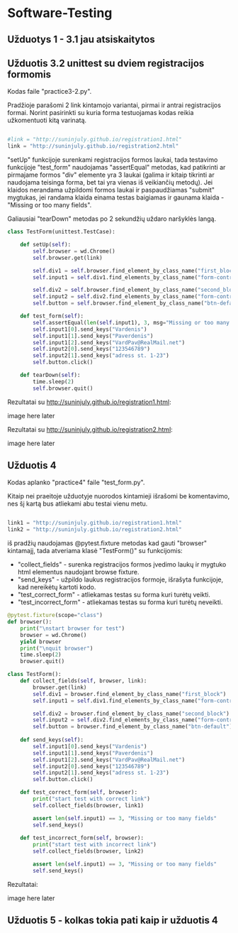 # Software-Testing

## Užduotys 1 - 3.1 jau atsiskaitytos

## Užduotis 3.2 unittest su dviem registracijos formomis

Kodas faile "practice3-2.py".

Pradžioje parašomi 2 link kintamojo variantai, pirmai ir antrai registracijos formai.
Norint pasirinkti su kuria forma testuojamas kodas reikia užkomentuoti kitą varinatą.

```python

#link = "http://suninjuly.github.io/registration1.html"
link = "http://suninjuly.github.io/registration2.html"

```

"setUp" funkcijoje surenkami registracijos formos laukai, tada testavimo funkcijoje "test_form" naudojamas "assertEqual" metodas,
kad patikrinti ar pirmajame formos "div" elemente yra 3 laukai (galima ir kitaip tikrinti ar naudojama teisinga forma, bet tai yra
vienas iš veikiančių metodų). Jei klaidos nerandama užpildomi formos laukai ir paspaudžiamas "submit" mygtukas,
jei randama klaida einama testas baigiamas ir gaunama klaida - "Missing or too many fields".

Galiausiai "tearDown" metodas po 2 sekundžių uždaro naršyklės langą.

```python
class TestForm(unittest.TestCase):

    def setUp(self):
        self.browser = wd.Chrome()
        self.browser.get(link)

        self.div1 = self.browser.find_element_by_class_name("first_block")
        self.input1 = self.div1.find_elements_by_class_name("form-control")

        self.div2 = self.browser.find_element_by_class_name("second_block")
        self.input2 = self.div2.find_elements_by_class_name("form-control")
        self.button = self.browser.find_element_by_class_name("btn-default")

    def test_form(self):
        self.assertEqual(len(self.input1), 3, msg="Missing or too many fields")
        self.input1[0].send_keys("Vardenis")
        self.input1[1].send_keys("Paverdenis")
        self.input1[2].send_keys("VardPav@RealMail.net")
        self.input2[0].send_keys("123546789")
        self.input2[1].send_keys("adress st. 1-23")
        self.button.click()

    def tearDown(self):
        time.sleep(2)
        self.browser.quit()
```

Rezultatai su http://suninjuly.github.io/registration1.html:

image here later

Rezultatai su http://suninjuly.github.io/registration2.html:

image here later


## Užduotis 4
Kodas aplanko "practice4" faile "test_form.py".

Kitaip nei praeitoje užduotyje nuorodos kintamieji išrašomi be komentavimo, nes šį kartą bus atliekami abu testai vienu metu.

```python

link1 = "http://suninjuly.github.io/registration1.html"
link2 = "http://suninjuly.github.io/registration2.html"

```

iš pradžių naudojamas @pytest.fixture metodas kad gauti "browser" kintamajį, tada atveriama klasė "TestForm()" su funkcijomis:
* "collect_fields" - surenka registracijos formos įvedimo laukų ir mygtuko html elementus naudojant browse fixture.
* "send_keys" - užpildo laukus registracijos formoje, išrašyta funkcijoje, kad nereikėtų kartoti kodo.
* "test_correct_form" - atliekamas testas su forma kuri turėtų veikti.
* "test_incorrect_form" - atliekamas testas su forma kuri turėtų neveikti.

```python
@pytest.fixture(scope="class")
def browser():
    print("\nstart browser for test")
    browser = wd.Chrome()
    yield browser
    print("\nquit browser")
    time.sleep(2)
    browser.quit()

class TestForm():
    def collect_fields(self, browser, link):
        browser.get(link)
        self.div1 = browser.find_element_by_class_name("first_block")
        self.input1 = self.div1.find_elements_by_class_name("form-control")

        self.div2 = browser.find_element_by_class_name("second_block")
        self.input2 = self.div2.find_elements_by_class_name("form-control")
        self.button = browser.find_element_by_class_name("btn-default")
    
    def send_keys(self):
        self.input1[0].send_keys("Vardenis")
        self.input1[1].send_keys("Paverdenis")
        self.input1[2].send_keys("VardPav@RealMail.net")
        self.input2[0].send_keys("123546789")
        self.input2[1].send_keys("adress st. 1-23")
        self.button.click()

    def test_correct_form(self, browser):
        print("start test with correct link")
        self.collect_fields(browser, link1)

        assert len(self.input1) == 3, "Missing or too many fields"
        self.send_keys()
    
    def test_incorrect_form(self, browser):
        print("start test with incorrect link")
        self.collect_fields(browser, link2)

        assert len(self.input1) == 3, "Missing or too many fields"
        self.send_keys()
```

Rezultatai:

image here later


## Užduotis 5 - kolkas tokia pati kaip ir užduotis 4
